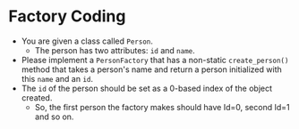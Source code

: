 # Factory Coding

- You are given a class called `Person`.
  - The person has two attributes: `id` and `name`.
- Please implement a `PersonFactory` that has a non-static `create_person()` method that takes a person's name and return a person initialized with this `name` and an `id`.
- The `id` of the person should be set as a 0-based index of the object created.
  - So, the first person the factory makes should have Id=0, second Id=1 and so on.
